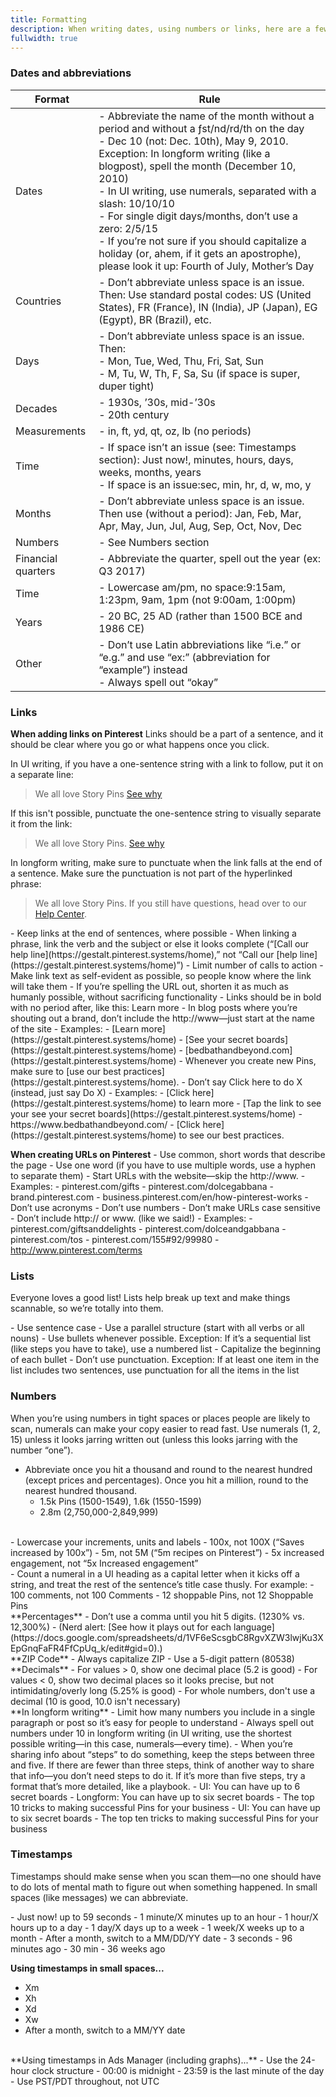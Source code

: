 ```yaml
---
title: Formatting
description: When writing dates, using numbers or links, here are a few formatting guidelines we recommend you follow
fullwidth: true
---
```


### Dates and abbreviations

| Format             | Rule                                                                                                                                                                                                                                                                                                                                                                                                                                                                                                     |
|--------------------|----------------------------------------------------------------------------------------------------------------------------------------------------------------------------------------------------------------------------------------------------------------------------------------------------------------------------------------------------------------------------------------------------------------------------------------------------------------------------------------------------------|
| Dates              | - Abbreviate the name of the month without a period and without a ƒst/nd/rd/th on the day<br/> - Dec 10 (not: Dec. 10th), May 9, 2010. Exception: In longform writing (like a blogpost), spell the month (December 10, 2010)<br/>- In UI writing, use numerals, separated with a slash: 10/10/10<br/>- For single digit days/months, don’t use a zero: 2/5/15<br/>- If you’re not sure if you should capitalize a holiday (or, ahem, if it gets an apostrophe), please look it up: Fourth of July, Mother’s Day |
| Countries          | - Don’t abbreviate unless space is an issue. Then: Use standard postal codes: US (United States), FR (France), IN (India), JP (Japan), EG (Egypt), BR (Brazil), etc.                                                                                                                                                                                                                                                                                                                                     |
| Days               | - Don’t abbreviate unless space is an issue. Then:<br/>- Mon, Tue, Wed, Thu, Fri, Sat, Sun <br/>- M, Tu, W, Th, F, Sa, Su (if space is super, duper tight)                                                                                                                                                                                                                                                                                                                                                 |
| Decades            | - 1930s, ’30s, mid-’30s<br/>- 20th century                                                                                                                                                                                                                                                                                                                                                                                                                                                                |
| Measurements       | - in, ft, yd, qt, oz, lb (no periods)                                                                                                                                                                                                                                                                                                                                                                                                                                                                    |
| Time               | - If space isn’t an issue (see: Timestamps section): Just now!, minutes, hours, days, weeks, months, years <br/>- If space is an issue:sec, min, hr, d, w, mo, y                                                                                                                                                                                                                                                                                                                                          |
| Months             | - Don’t abbreviate unless space is an issue. Then use (without a period): Jan, Feb, Mar, Apr, May, Jun, Jul, Aug, Sep, Oct, Nov, Dec                                                                                                                                                                                                                                                                                                                                                                     |
| Numbers            | - See Numbers section                                                                                                                                                                                                                                                                                                                                                                                                                                                                                    |
| Financial quarters | - Abbreviate the quarter, spell out the year (ex: Q3 2017)                                                                                                                                                                                                                                                                                                                                                                                                                                               |
| Time               | - Lowercase am/pm, no space:9:15am, 1:23pm, 9am, 1pm (not 9:00am, 1:00pm)                                                                                                                                                                                                                                                                                                                                                                                                                                |
| Years              | - 20 BC, 25 AD (rather than 1500 BCE and 1986 CE)                                                                                                                                                                                                                                                                                                                                                                                                                                                        |
| Other              | - Don’t use Latin abbreviations like “i.e.” or “e.g.” and use “ex:” (abbreviation for “example”) instead<br/>- Always spell out “okay”                                                                                                                                                                                                                                                  |


### Links

**When adding links on Pinterest**
Links should be a part of a sentence, and it should be clear where you go or what happens once you click. 

In UI writing, if you have a one-sentence string with a link to follow, put it on a separate line:


> We all love Story Pins
[See why](https://gestalt.pinterest.systems/home)

If this isn't possible, punctuate the one-sentence string to visually separate it from the link:


> We all love Story Pins. [See why](https://gestalt.pinterest.systems/home)

In longform writing, make sure to punctuate when the link falls at the end of a sentence. Make sure the punctuation is not part of the hyperlinked phrase:

> We all love Story Pins. If you still have questions, head over to our [Help Center](https://gestalt.pinterest.systems/home).

<TwoCol>
  <Group>
    <Do title="Do" />
      - Keep links at the end of sentences, where possible
      - When linking a phrase, link the verb and the subject or else it looks complete (“[Call our help line](https://gestalt.pinterest.systems/home),” not “Call our [help line](https://gestalt.pinterest.systems/home)”)
      - Limit number of calls to action 
      - Make link text as self-evident as possible, so people know where the link will take them
      - If you’re spelling the URL out, shorten it as much as humanly possible, without sacrificing functionality
      - Links should be in bold with no period after, like this: Learn more
      - In blog posts where you’re shouting out a brand, don’t include the http://www—just start at the name of the site 
      - Examples: 
        - [Learn more](https://gestalt.pinterest.systems/home)
        - [See your secret boards](https://gestalt.pinterest.systems/home)
        - [bedbathandbeyond.com](https://gestalt.pinterest.systems/home)
        - Whenever you create new Pins, make sure to [use our best practices](https://gestalt.pinterest.systems/home).

  </Group>
  <Group>
  <Dont title="Don't" />
     - Don’t say Click here to do X (instead, just say Do X)
     - Examples:
        - [Click here](https://gestalt.pinterest.systems/home) to learn more
        - [Tap the link to see your see your secret boards](https://gestalt.pinterest.systems/home)
        - https://www.bedbathandbeyond.com/
        - [Click here](https://gestalt.pinterest.systems/home) to see our best practices.
  </Group>
</TwoCol>


**When creating URLs on Pinterest**
<TwoCol>
  <Group>
    <Do title="Do" />
      - Use common, short words that describe the page
      - Use one word (if you have to use multiple words, use a hyphen to separate them)
      - Start URLs with the website—skip the http://www.
      - Examples:
        - pinterest.com/gifts
        - pinterest.com/dolcegabbana
        - brand.pinterest.com
        - business.pinterest.com/en/how-pinterest-works
  </Group>
  <Group>
  <Dont title="Don't" />
     - Don’t use acronyms 
     - Don’t use numbers
     - Don’t make URLs case sensitive
     - Don’t include http:// or www. (like we said!)
     - Examples: 
        - pinterest.com/giftsanddelights
        - pinterest.com/dolceandgabbana
        - pinterest.com/tos
        - pinterest.com/155#92/99980
        - http://www.pinterest.com/terms
  </Group>
</TwoCol>


### Lists
Everyone loves a good list! Lists help break up text and make things scannable, so we’re totally into them. 

<TwoCol>
  <Group>
    <Do title="Do" />
      - Use sentence case  
      - Use a parallel structure (start with all verbs or all nouns)
      - Use bullets whenever possible. Exception: If it’s a sequential list (like steps you have to take), use a numbered list
      - Capitalize the beginning of each bullet
  </Group>
  <Group>
  <Dont title="Don't" />
     - Don’t use punctuation. Exception: If at least one item in the list includes two sentences, use punctuation for all the items in the list
  </Group>
</TwoCol>

### Numbers
When you’re using numbers in tight spaces or places people are likely to scan, numerals can make your copy easier to read fast. Use numerals (1, 2, 15) unless it looks jarring written out (unless this looks jarring with the number “one”).
<br/>
- Abbreviate once you hit a thousand and round to the nearest hundred (except prices and percentages). Once you hit a million, round to the nearest hundred thousand. 
  - 1.5k Pins (1500-1549), 1.6k (1550-1599)
  - 2.8m (2,750,000-2,849,999)
<br/>
- Lowercase your increments, units and labels
  - 100x, not 100X (“Saves increased by 100x”)
  - 5m, not 5M (“5m recipes on Pinterest”) 
  - 5x increased engagement, not “5x Increased engagement”
<br/>
- Count a numeral in a UI heading as a capital letter when it kicks off a string, and treat the rest of the sentence’s title case thusly. For example:
  - 100 comments, not 100 Comments
  - 12 shoppable Pins, not 12 Shoppable Pins
<br/>
**Percentages**
  - Don’t use a comma until you hit 5 digits. (1230% vs. 12,300%)
  - (Nerd alert: [See how it plays out for each language](https://docs.google.com/spreadsheets/d/1VF6eScsgbC8RgvXZW3lwjKu3XEpGnqFaFR4FfCpUq_k/edit#gid=0).)
<br/>
**ZIP Code**
  - Always capitalize ZIP
  - Use a 5-digit pattern (80538)
<br/>
**Decimals**
  - For values > 0, show one decimal place (5.2 is good)
  - For values < 0, show two decimal places so it looks precise, but not intimidating/overly long (5.25% is good)
  - For whole numbers, don't use a decimal (10 is good, 10.0 isn't necessary)
<br/>
**In longform writing**
- Limit how many numbers you include in a single paragraph or post so it’s easy for people to understand
- Always spell out numbers under 10 in longform writing (in UI writing, use the shortest possible writing—in this case, numerals—every time).
- When you’re sharing info about “steps” to do something, keep the steps between three and five. If there are fewer than three steps, think of another way to share that info—you don’t need steps to do it. If it’s more than five steps, try a format that’s more detailed, like a playbook. 

<TwoCol>
  <Group>
    <Do title="Do examples" />
      - UI: You can have up to 6 secret boards
      - Longform: You can have up to six secret boards
      - The top 10 tricks to making successful Pins for your business
  </Group>
  <Group>
  <Dont title="Don't examples" />
     - UI: You can have up to six secret boards
     - The top ten tricks to making successful Pins for your business
  </Group>
</TwoCol>

### Timestamps
Timestamps should make sense when you scan them—no one should have to do lots of mental math to figure out when something happened. In small spaces (like messages) we can abbreviate. 

<TwoCol>
  <Group>
    <Do title="Do" />
      - Just now! up to 59 seconds
      - 1 minute/X minutes up to an hour
      - 1 hour/X hours up to a day 
      - 1 day/X days up to a week
      - 1 week/X weeks up to a month 
      - After a month, switch to a MM/DD/YY date
  </Group>
  <Group>
  <Dont title="Don't" />
     - 3 seconds
     - 96 minutes ago
     - 30 min
     - 36 weeks ago
  </Group>
</TwoCol>

**Using timestamps in small spaces...**
- Xm
- Xh
- Xd
- Xw
- After a month, switch to a MM/YY date
<br/>
**Using timestamps in Ads Manager (including graphs)...**
- Use the 24-hour clock structure
- 00:00 is midnight
- 23:59 is the last minute of the day
- Use PST/PDT throughout, not UTC


